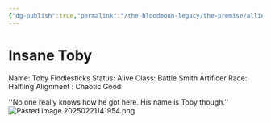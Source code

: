 ```yaml
---
{"dg-publish":true,"permalink":"/the-bloodmoon-legacy/the-premise/allied-np-cs/members-of-the-silver-stake/toby-fiddlesticks/"}
---
```


# Insane Toby
Name: Toby Fiddlesticks
Status: Alive
Class: Battle Smith Artificer
Race: Halfling 
Alignment : Chaotic Good

 ''No one really knows how he got here. His name is Toby though.''
![Pasted image 20250221141954.png](/img/user/Pasted%20image%2020250221141954.png)